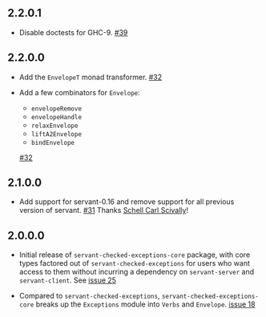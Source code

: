 
## 2.2.0.1

*   Disable doctests for GHC-9. [#39](https://github.com/cdepillabout/servant-checked-exceptions/issues/39)

## 2.2.0.0

*   Add the `EnvelopeT` monad transformer. [#32](https://github.com/cdepillabout/servant-checked-exceptions/pull/32)

*   Add a few combinators for `Envelope`:

    - `envelopeRemove`
    - `envelopeHandle`
    - `relaxEnvelope`
    - `liftA2Envelope`
    - `bindEnvelope`

    [#32](https://github.com/cdepillabout/servant-checked-exceptions/pull/32)

## 2.1.0.0

*   Add support for servant-0.16 and remove support for all previous version of
    servant. [#31](https://github.com/cdepillabout/servant-checked-exceptions/pull/31)
    Thanks [Schell Carl Scivally](https://github.com/schell)!

## 2.0.0.0

*    Initial release of `servant-checked-exceptions-core` package, with
     core types factored out of `servant-checked-exceptions` for users
     who want access to them without incurring a dependency on `servant-server`
     and `servant-client`. See
    [issue 25](https://github.com/cdepillabout/servant-checked-exceptions/issues/25)

*    Compared to `servant-checked-exceptions`, `servant-checked-exceptions-core`
     breaks up the `Exceptions` module into `Verbs` and `Envelope`.
    [issue 18](https://github.com/cdepillabout/servant-checked-exceptions/issues/18)
